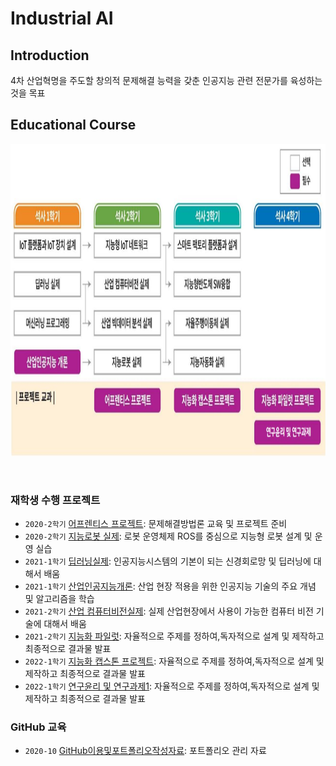 # **Industrial AI** 

## Introduction

4차 산업혁명을 주도할 창의적 문제해결 능력을 갖춘 인공지능 관련 전문가를 육성하는 것을 목표

## Educational Course

<p align="center">
  
<img src="./images/EdCoourse.JPG"  width="1200" height="500">

</p>
</br>

### 재학생 수행 프로젝트

- `2020-2학기` [어프렌티스 프로젝트](https://github.com/kjj3436/industrial-AI/tree/master/projects/2020-2학기_어프렌티스%20프로젝트): 문제해결방법론 교육 및 프로젝트 준비
- `2020-2학기` [지능로봇 실제](https://github.com/kjj3436/industrial-AI/tree/master/projects/2020-2학기_지능%20로봇%20실제): 로봇 운영체제 ROS를 중심으로 지능형 로봇 설계 및 운영 실습
- `2021-1학기` [딥러닝실제](https://github.com/kjj3436/industrial-AI/tree/master/projects/2021-1학기_딥러닝%20실제): 인공지능시스템의 기본이 되는 신경회로망 및 딥러닝에 대해서 배움
- `2021-1학기` [산업인공지능개론](https://github.com/kjj3436/industrial-AI/tree/master/projects/2021-1학기_산업인공지능%20개론): 산업 현장 적용을 위한 인공지능 기술의 주요 개념 및 알고리즘을 학습
- `2021-2학기` [산업 컴퓨터비전실제](https://github.com/kjj3436/industrial-AI/tree/master/projects/2021-2학기_산업%20컴퓨터비전%20실제): 실제 산업현장에서 사용이 가능한 컴퓨터 비전 기술에 대해서 배움
- `2021-2학기` [지능화 파일럿](https://github.com/kjj3436/industrial-AI/tree/master/projects/2021-2학기_지능화%20파일럿%20프로젝트): 자율적으로 주제를 정하여,독자적으로 설계 및 제작하고 최종적으로 결과물 발표
- `2022-1학기` [지능화 캡스톤 프로젝트](https://github.com/kjj3436/industrial-AI/tree/master/projects/2022-1학기_지능화%20캡스톤%20프로젝트): 자율적으로 주제를 정하여,독자적으로 설계 및 제작하고 최종적으로 결과물 발표
- `2022-1학기` [연구윤리 및 연구과제1](https://github.com/kjj3436/industrial-AI/tree/master/projects/2022-1학기_연구윤리%20및%20연구과제1): 자율적으로 주제를 정하여,독자적으로 설계 및 제작하고 최종적으로 결과물 발표
### GitHub 교육

- `2020-10` [GitHub이용및포트폴리오작성자료](https://github.com/Bessesian/industrial-AI/tree/master/Education): 포트폴리오 관리 자료

